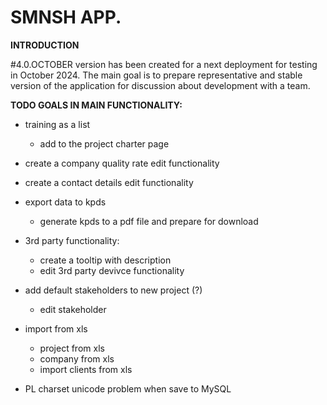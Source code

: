 # SMNSH APP.

**INTRODUCTION**

 #4.0.OCTOBER version has been created for a next deployment for testing in October 2024. The main goal is to prepare representative and stable version of the application for discussion about development with a team.

**TODO GOALS IN MAIN FUNCTIONALITY:**

* training as a list
	* add to the project charter page

* create a company quality rate edit functionality
* create a contact details edit functionality

* export data to kpds  
	* generate kpds to a pdf file and prepare for download  

* 3rd party functionality:   
	* create a tooltip with description  
	* edit 3rd party devivce functionality  

* add default stakeholders to new project (?)
	* edit stakeholder

* import from xls  
	* project from xls  
	* company from xls  
	* import clients from xls  

* PL charset unicode problem when save to MySQL  